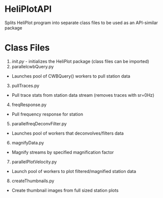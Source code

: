 HeliPlotAPI
===========

Splits HeliPlot program into separate class files to be used as an API-similar package

Class Files
============

1. _init.py_ - initializes the HeliPlot package (class files can be imported)
2. parallelcwbQuery.py
 * Launches pool of CWBQuery() workers to pull station data
3. pullTraces.py
 * Pull trace stats from station data stream (removes traces with sr=0Hz)
4. freqResponse.py
 * Pull frequency response for station
5. parallelfreqDeconvFilter.py
 * Launches pool of workers that deconvolves/filters data
6. magnifyData.py
 * Magnify streams by specified magnification factor
7. parallelPlotVelocity.py
 * Launch pool of workers to plot filtered/magnified station data
8. createThumbnails.py
 * Create thumbnail images from full sized station plots
